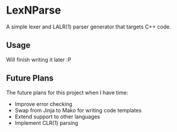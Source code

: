 # LexNParse

A simple lexer and LALR(1) parser generator that targets C++ code.

## Usage
Will finish writing it later :P

## Future Plans
The future plans for this project when I have time:
 - Improve error checking
 - Swap from Jinja to Mako for writing code templates
 - Extend support to other languages
 - Implement CLR(1) parsing

